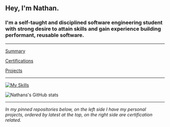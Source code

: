  ## **Hey, I'm Nathan.**

### I'm a self-taught and disciplined software engineering student with strong desire to attain skills and gain experience building performant, reusable software.

---

[Summary](https://github.com/nslee333/Experience/blob/master/summary.md)

[Certifications](https://github.com/nslee333/Experience/blob/master/certifications.md)

[Projects](https://github.com/nslee333/Experience/blob/master/projects.md)


---

[![My Skills](https://skillicons.dev/icons?i=ts,js,py,bash,react,express,mongodb,postgres,next,linux,git,nodejs,tailwind,jest,solidity)](https://skillicons.dev)

![Nathans's GitHub stats](https://github-readme-stats.vercel.app/api?username=nslee333&show_icons=true&theme=chartreuse-dark)

<!-- [![Top Langs](https://github-readme-stats.vercel.app/api/top-langs/?username=nslee333)](https://github.com/anuraghazra/github-readme-stats) -->



---

*In my pinned repositories below, on the left side I have my personal projects, ordered by latest at the top, on the right side are certification related.*
